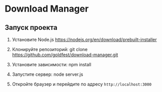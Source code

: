 # Download Manager

## Запуск проекта

1. Установите Node.js
    https://nodejs.org/en/download/prebuilt-installer

2. Клонируйте репозиторий:
    git clone https://github.com/goldfest/download-manager.git

3. Установите зависимости:
    npm install

4. Запустите сервер:
    node server.js

5. Откройте браузер и перейдите по адресу `http://localhost:3000`
